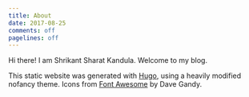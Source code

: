 ```yaml
---
title: About
date: 2017-08-25
comments: off
pagelines: off
---
```


Hi there! I am Shrikant Sharat Kandula. Welcome to my blog.

This static website was generated with [Hugo](https://gohugo.io), using a heavily modified nofancy
theme. Icons from [Font Awesome](http://fontawesome.io) by Dave Gandy.


